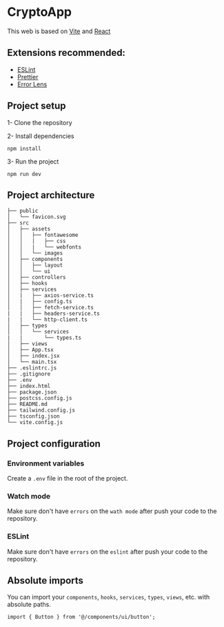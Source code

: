 # CryptoApp

This web is based on [Vite](https://vitejs.dev/) and [React](https://reactjs.org/)

## Extensions recommended:

- [ESLint](https://marketplace.visualstudio.com/items?itemName=dbaeumer.vscode-eslint)
- [Prettier](https://marketplace.visualstudio.com/items?itemName=esbenp.prettier-vscode)
- [Error Lens](https://marketplace.visualstudio.com/items?itemName=usernamehw.errorlens)

## Project setup

1- Clone the repository

2- Install dependencies

```
npm install
```

3- Run the project

```
npm run dev
```

## Project architecture

```
├── public 
│   └── favicon.svg
├── src
│   ├── assets
│   │   ├── fontawesome
│   │   |   ├── css
│   │   |   └── webfonts
│   │   └── images
│   ├── components
│   │   ├── layout
│   │   └── ui
│   ├── controllers
│   ├── hooks
│   ├── services
│   |   ├── axios-service.ts
│   |   ├── config.ts
│   │   ├── fetch-service.ts
|   |   ├── headers-service.ts
|   |   └── http-client.ts
│   ├── types
│   │   └── services
|   |       └── types.ts
│   ├── views
│   ├── App.tsx
│   ├── index.jsx
│   └── main.tsx
├── .eslintrc.js
├── .gitignore
├── .env
├── index.html
├── package.json
├── postcss.config.js
├── README.md
├── tailwind.config.js
├── tsconfig.json
└── vite.config.js
```

## Project configuration

### Environment variables

Create a `.env` file in the root of the project.

### Watch mode

Make sure don't have `errors` on the `wath mode` after push your code to the repository.

### ESLint

Make sure don't have `errors` on the `eslint` after push your code to the repository.

## Absolute imports

You can import your `components`, `hooks`, `services`, `types`, `views`, etc. with absolute paths.

```
import { Button } from '@/components/ui/button';
```
